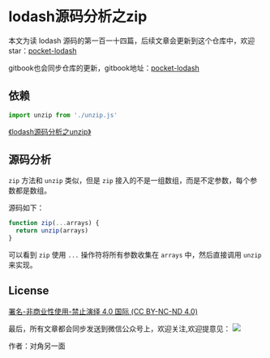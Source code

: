 # lodash源码分析之zip

本文为读 lodash 源码的第一百一十四篇，后续文章会更新到这个仓库中，欢迎 star：[pocket-lodash](https://github.com/yeyuqiudeng/pocket-lodash)

gitbook也会同步仓库的更新，gitbook地址：[pocket-lodash](https://www.gitbook.com/book/yeyuqiudeng/pocket-lodash/details)

## 依赖

```javascript
import unzip from './unzip.js'
```
[《lodash源码分析之unzip》](unzip.md)

## 源码分析

`zip` 方法和 `unzip` 类似，但是 `zip` 接入的不是一组数组，而是不定参数，每个参数都是数组。

源码如下：

```javascript
function zip(...arrays) {
  return unzip(arrays)
}
```

可以看到 `zip` 使用 `...` 操作符将所有参数收集在 `arrays` 中，然后直接调用 `unzip` 来实现。

## License

[署名-非商业性使用-禁止演绎 4.0 国际 (CC BY-NC-ND 4.0)](http://creativecommons.org/licenses/by-nc-nd/4.0/)

最后，所有文章都会同步发送到微信公众号上，欢迎关注,欢迎提意见：  ![](https://raw.githubusercontent.com/yeyuqiudeng/resource/master/images/qrcode_front-end-article.jpg) 

作者：对角另一面 